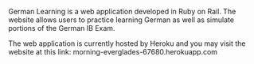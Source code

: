 German Learning is a web application developed in Ruby on Rail. The website allows users to practice learning German as well as simulate portions of the German IB Exam. 

The web application is currently hosted by Heroku and you may visit the website at this link:
morning-everglades-67680.herokuapp.com